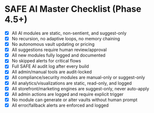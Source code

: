 # SAFE AI Master Checklist (Phase 4.5+)

- [x] All AI modules are static, non-sentient, and suggest-only
- [x] No recursion, no adaptive loops, no memory chaining
- [x] No autonomous vault updating or pricing
- [x] All suggestions require human review/approval
- [x] All new modules fully logged and documented
- [x] No skipped alerts for critical flows
- [x] Full SAFE AI audit log after every build
- [x] All admin/manual tools are audit-locked
- [x] All compliance/security modules are manual-only or suggest-only
- [x] All analytics/visualizations are static, read-only, and logged
- [x] All storefront/marketing engines are suggest-only, never auto-apply
- [x] All admin actions are logged and require explicit trigger
- [x] No module can generate or alter vaults without human prompt
- [x] All error/fallback alerts are enforced and logged
